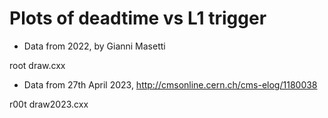Plots of deadtime vs L1 trigger
====

- Data from 2022, by Gianni Masetti

root draw.cxx
    
- Data from 27th April 2023,  http://cmsonline.cern.ch/cms-elog/1180038


r00t draw2023.cxx








